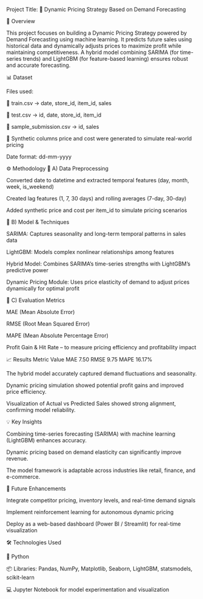 Project Title: 🧠 Dynamic Pricing Strategy Based on Demand Forecasting

📘 Overview

This project focuses on building a Dynamic Pricing Strategy powered by Demand Forecasting using machine learning.
It predicts future sales using historical data and dynamically adjusts prices to maximize profit while maintaining competitiveness.
A hybrid model combining SARIMA (for time-series trends) and LightGBM (for feature-based learning) ensures robust and accurate forecasting.

📊 Dataset

Files used:

📂 train.csv → date, store_id, item_id, sales

📂 test.csv → id, date, store_id, item_id

📂 sample_submission.csv → id, sales

🧩 Synthetic columns price and cost were generated to simulate real-world pricing

Date format: dd-mm-yyyy

⚙️ Methodology
🧹 A) Data Preprocessing

Converted date to datetime and extracted temporal features (day, month, week, is_weekend)

Created lag features (1, 7, 30 days) and rolling averages (7-day, 30-day)

Added synthetic price and cost per item_id to simulate pricing scenarios

🤖 B) Model & Techniques

SARIMA: Captures seasonality and long-term temporal patterns in sales data

LightGBM: Models complex nonlinear relationships among features

Hybrid Model: Combines SARIMA’s time-series strengths with LightGBM’s predictive power

Dynamic Pricing Module: Uses price elasticity of demand to adjust prices dynamically for optimal profit

📏 C) Evaluation Metrics

MAE (Mean Absolute Error)

RMSE (Root Mean Squared Error)

MAPE (Mean Absolute Percentage Error)

Profit Gain & Hit Rate – to measure pricing efficiency and profitability impact

📈 Results
Metric	Value
MAE	7.50
RMSE	9.75
MAPE	16.17%

The hybrid model accurately captured demand fluctuations and seasonality.

Dynamic pricing simulation showed potential profit gains and improved price efficiency.

Visualization of Actual vs Predicted Sales showed strong alignment, confirming model reliability.

💡 Key Insights

Combining time-series forecasting (SARIMA) with machine learning (LightGBM) enhances accuracy.

Dynamic pricing based on demand elasticity can significantly improve revenue.

The model framework is adaptable across industries like retail, finance, and e-commerce.

🚀 Future Enhancements

Integrate competitor pricing, inventory levels, and real-time demand signals

Implement reinforcement learning for autonomous dynamic pricing

Deploy as a web-based dashboard (Power BI / Streamlit) for real-time visualization

🛠️ Technologies Used

🐍 Python

📦 Libraries: Pandas, NumPy, Matplotlib, Seaborn, LightGBM, statsmodels, scikit-learn

💻 Jupyter Notebook for model experimentation and visualization

